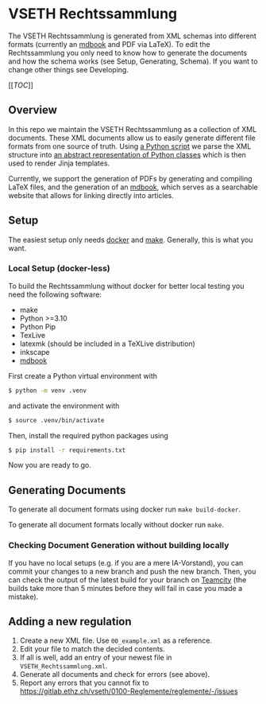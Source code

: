 # VSETH Rechtssammlung

The VSETH Rechtssammlung is generated from XML schemas into different formats (currently an 
[mdbook](https://rust-lang.github.io/mdBook/) and PDF via LaTeX). To edit the Rechtssammlung
you only need to know how to generate the documents and how the schema works (see Setup, Generating,
Schema). If you want to change other things see Developing.

[[_TOC_]]

## Overview
In this repo we maintain the VSETH Rechtssammlung as a collection of XML documents. These
XML documents allow us to easily generate different file formats from one source of truth.
Using [a Python script](main.py) we parse the XML structure into
[an abstract representation of Python classes](bylaws.py) which is then used to render
Jinja templates.

Currently, we support the generation of PDFs by generating and compiling LaTeX files, and
the generation of an [mdbook](https://rust-lang.github.io/mdBook), which serves as a searchable
website that allows for linking directly into articles.


## Setup
The easiest setup only needs [docker](https://www.docker.com/get-started/) and
[make](https://www.gnu.org/software/make/). Generally, this is what you want.


### Local Setup (docker-less)
 To build the Rechtssammlung without docker for better local testing you need the following software:
 - make
 - Python >=3.10
 - Python Pip
 - TexLive
 - latexmk (should be included in a TeXLive distribution)
 - inkscape
 - [mdbook](https://rust-lang.github.io/mdBook/)

First create a Python virtual environment with
```bash
$ python -m venv .venv
```
and activate the environment with
```bash
$ source .venv/bin/activate
```

Then, install the required python packages using
```bash
$ pip install -r requirements.txt
```
Now you are ready to go.


## Generating Documents
To generate all document formats using docker run `make build-docker`.

To generate all document formats locally without docker run `make`.

### Checking Document Generation without building locally
If you have no local setups (e.g. if you are a mere IA-Vorstand), you can commit your changes to 
a new branch and push the new branch. Then, you can check the output of the latest build for your
branch on [Teamcity](https://teamcity.vseth.ethz.ch/buildConfiguration/id0100Reglemente_Reglemente_Sip?mode=builds#all-projects)
(the builds take more than 5 minutes before they will fail in case you made a mistake).

## Adding a new regulation

 1. Create a new XML file. Use `00_example.xml` as a reference.
 2. Edit your file to match the decided contents.
 3. If all is well, add an entry of your newest file in `VSETH_Rechtssammlung.xml`.
 4. Generate all documents and check for errors (see above).
 5. Report any errors that you cannot fix to https://gitlab.ethz.ch/vseth/0100-Reglemente/reglemente/-/issues
